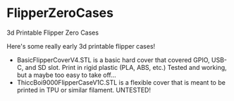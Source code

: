 # FlipperZeroCases
3d Printable Flipper Zero Cases

Here's some really early 3d printable flipper cases! 

- BasicFlipperCoverV4.STL is a basic hard cover that covered GPIO, USB-C, and SD slot. Print in rigid plastic (PLA, ABS, etc.) Tested and working, but a maybe too easy to take off... 
- ThiccBoi9000FlipperCaseV1C.STL is a flexible cover that is meant to be printed in TPU or similar filament. UNTESTED! 
